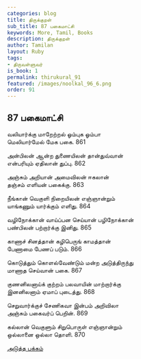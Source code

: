 ```yaml
---
categories: blog
title: திருக்குறள்
sub_title: 87 பகைமாட்சி
keywords: More, Tamil, Books
description: திருக்குறள்
author: Tamilan
layout: Ruby
tags:
- திருவள்ளுவர்
is_book: 1
permalink: thirukural_91
featured: /images/noolkal_96_6.png
order: 91
---
```

## 87 பகைமாட்சி

வலியார்க்கு மாறேற்றல் ஓம்புக ஓம்பா  
மெலியார்மேல் மேக பகை. 861

அன்பிலன் ஆன்ற துணையிலன் தான்துவ்வான்  
என்பரியும் ஏதிலான் துப்பு. 862

அஞ்சும் அறியான் அமைவிலன் ஈகலான்  
தஞ்சம் எளியன் பகைக்கு. 863

நீங்கான் வெகுளி நிறையிலன் எஞ்ஞான்றும்  
யாங்கணும் யார்க்கும் எளிது. 864

வழிநோக்கான் வாய்ப்பன செய்யான் பழிநோக்கான்  
பண்பிலன் பற்றார்க்கு இனிது. 865

காணாச் சினத்தான் கழிபெருங் காமத்தான்  
பேணாமை பேணப் படும். 866

கொடுத்தும் கொளல்வேண்டும் மன்ற அடுத்திருந்து  
மாணாத செய்வான் பகை. 867

குணனிலனாய்க் குற்றம் பலவாயின் மாற்றார்க்கு  
இனனிலனாம் ஏமாப் புடைத்து. 868

செறுவார்க்குச் சேணிகவா இன்பம் அறிவிலா  
அஞ்சும் பகைவர்ப் பெறின். 869

கல்லான் வெகுளும் சிறுபொருள் எஞ்ஞான்றும்  
ஒல்லானை ஒல்லா தொளி. 870

[அடுத்த பக்கம்](thirukural_92)
